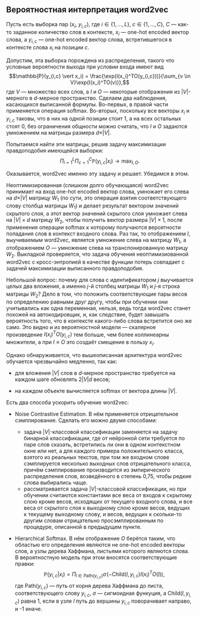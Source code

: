 ## Вероятностная интерпретация word2vec

Пусть есть выборка пар ($x_i$, $y_{i,c}$), где $i \in \{1, ..., L\}$, $c \in \{1, ..., C\}$, $C$ — как-то заданное количество слов в контексте, $x_i$ — one-hot encoded вектор слова, а $y_{i,c}$ — one-hot encoded вектор слова, встретившегося в контексте слова $x_i$ на позиции $c$.

Допустим, эта выборка порождена из распределения, такого что условные вероятности выхода при условии входа имеют вид $$\mathbb{P}(y_{i,c} \vert x_i) = \frac{\exp(I(x_i)^TO(y_{i,c}))}{\sum_{v \in V}\exp(I(x_i)^TO(v))},$$
где $V$ — множество всех слов, а $I$ и $O$ — некоторые отображения из $\vert V \vert$-мерного в $d$-мерное пространство. Сделаем два наблюдения, касающихся выписанной формулы. Во-первых, в правой части применяется операция softmax. Во-вторых, поскольку все векторы $x_i$ и $y_{i,c}$ таковы, что в них на одной позиции стоит 1, а на всех остальных стоят 0, без ограничения общности можно считать, что $I$ и $O$ задаются умножением на матрицы размера $d \times \vert V \vert$.

Попытаемся найти эти матрицы, решив задачу максимизации правдоподобия имеющейся выборки:
$$\Pi_{i = 1}^L\Pi_{c = 1}^C \mathbb{P}(y_{i,c} \vert x_i) \rightarrow \max_{I, O}.$$

Оказывается, word2vec именно эту задачу и решает. Убедимся в этом.

Неоптимизированная (слишком долго обучающаяся) word2vec принимает на вход one-hot encoded вектор слова, умножает его слева на $d \times \vert V \vert$ матрицу $W_1$ (по сути, это операция взятия соответствующего слову столбца матрицы $W_1$) и делает результат вектором значений скрытого слоя, а этот вектор значений скрытого слоя умножает слева на $\vert V \vert \times d$ матрицу $W_2$, чтобы получить вектор размера $\vert V \vert \times 1$, после применения операции softmax к которому получаются вероятности попадания слов в контекст входного слова. Раз так, то отображением $I$, выучиваемым word2vec, является умножение слева на матрицу $W_1$, а отображением $O$ — умножение слева на транспонированную матрицу $W_2$. Выкладкой проверяется, что задача обучения неоптимизиованной word2vec с кросс-энтропией в качестве функции потерь совпадает с задачей максимизации выписанного правдоподобия.

Небольшой вопрос: почему для слова с идентификатором $j$ выучивается целых два вложения, а именно $j$-й столбец матрицы $W_1$ и $j$-я строка матрицы $W_2$? Дело в том, что положить соответствующие пары весов по определению равными друг другу, чтобы при обучении они учитывались как одна переменная, нельзя, ведь тогда word2vec станет похожей на автокодировщик, и, как следствие, будет завышать вероятность того, что в контексте какого-либо слова встретится оно же само. Это видно и из вероятностной модели — скалярное произведение $I(x_i)^TO(y_{i,c})$ тем больше, чем более коллинеарны множители, а при $I \equiv O$ это создаёт смещение в пользу $x_i$.

Однако обнаруживается, что вышеописанная архитектура word2vec обучается чрезвычайно медленно, так как:

* для вложения $\vert V \vert$ слов в $d$-мерное пространство требуется на каждом шаге обновлять $2 \vert V \vert d$ весов;

* на каждом объекте вычисляется softmax от вектора длины $\vert V \vert$.

Есть два способа ускорить обучение word2vec:

* Noise Contrastive Estimation. В нём применяется отрицательное сэмплирование. Сделать его можно двумя способами:
    - задача $\vert V \vert$-классовой классификации заменяется на задачу бинарной классификации, где от нейронной сети требуется по паре слов сказать, встретились ли они в одном контекстном окне или нет, а для каждого примера положительного класса, взятого из реальных текстов, при том же входном слове сэмплируется несколько выходных слов отрицательного класса, причём сэмплирование производится из эмпирического распределения слов, возведённого в степень 0,75, чтобы редкие слова выбирались чаще.
    - рассматривается задача $\vert V \vert$-классовой классификации, но при обучении считаются константами все веса от входов к скрытому слою кроме весов, исходящих от текущего входного слова, и все веса от скрытого слоя к выходному слою кроме весов, ведущих к текущему выходному слову, и весов, ведущих к скольки-то другим словам отрицательно просэмплированным по процедуре, описанной в предыдущем пункте.

* Hierarchical Softmax. В нём отображение $O$ берётся таким, что областью его определения являются не one-hot encoded векторы слов, а узлы дерева Хаффмана, листьями которого являются слова. В вероятностную модель при этом вносятся соответствующие правки:
$$\mathbb{P}(y_{i,c} \vert x_i) = \Pi_{l \in \mathrm{Path}(y_{i,c})} \sigma\!\left(-\mathrm{Child}(l, y_{i,c}) I(x_i)^TO(l)\right),$$
где $\mathrm{Path}(y_{i,c})$ — путь от корня дерева Хаффмана до листа, соответствующего слову $y_{i,c}$, $\sigma$ — сигмоидная функуция, а $\mathrm{Child}(l, y_{i,c})$ равна 1, если в узле $l$ путь до вершины $y_{i,c}$ поворачивает направо, и -1 иначе.
